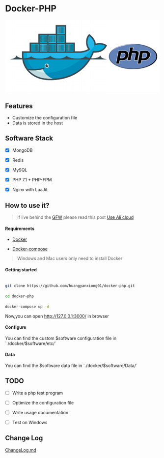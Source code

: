 # Docker-PHP

![docker-php](./images/docker-php.png)

## Features

- Customize the configuration file
- Data is stored in the host

 
## Software Stack
- [x] MongoDB
- [x] Redis
- [x] MySQL
- [x] PHP 7.1 + PHP-FPM
- [x] Nginx with LuaJit


## How to use it?

>If live behind the [GFW](https://zh.wikipedia.org/zh-hans/%E9%98%B2%E7%81%AB%E9%95%BF%E5%9F%8E) please read this post [Use Ali cloud](http://www.myfreax.com/use-aliyun-mirror-acceleration-on-docker/)


#### Requirements

- [Docker](https://www.docker.com/)

- [Docker-compose](https://github.com/docker/compose/releases)

>Windows and Mac users only need to install Docker

#### Getting started

```bash

git clone https://github.com/huangyanxiong01/docker-php.git

cd docker-php

docker-compose up -d
```
Now,you can open http://127.0.0.1:3000/ in browser


#### Configure 

You can find the custom $software configuration file in `./docker/$software/etc/`


#### Data

You can find the  $software data file in `./docker/$software/Data/`

## TODO
- [ ] Write a php test program
- [ ] Optimize the configuration file
- [ ] Write usage documentation
- [ ] Test on Windows




## Change Log
[ChangeLog.md](ChangeLog.md)


